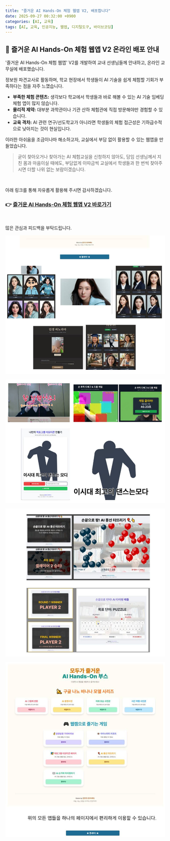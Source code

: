 ```yaml
---
title: "즐거운 AI Hands-On 체험 웹앱 V2, 배포합니다"
date: 2025-09-27 00:32:00 +0900
categories: [AI, 교육]
tags: [AI, 교육, 인공지능, 웹앱, 디지털도구, 바이브코딩]
---
```


## 🚀 즐거운 AI Hands-On 체험 웹앱 V2 온라인 배포 안내

'즐거운 AI Hands-On 체험 웹앱' V2를 개발하여 교내 선생님들께 안내하고, 온라인 교무실에 배포했습니다.

정보원 파견교사로 활동하며, 학교 현장에서 학생들이 AI 기술을 쉽게 체험할 기회가 부족하다는 점을 자주 느꼈습니다.

* **부족한 체험 콘텐츠:** 생각보다 학교에서 학생들과 바로 해볼 수 있는 AI 기술 임베딩 체험 앱이 많지 않습니다.
* **물리적 제약:** 대부분 과학관이나 기관 산하 체험관에 직접 방문해야만 경험할 수 있습니다.
* **교육 격차:** AI 관련 연구/선도학교가 아니라면 학생들의 체험 접근성은 기하급수적으로 낮아지는 것이 현실입니다.

이러한 아쉬움을 조금이나마 해소하고자, 교실에서 부담 없이 활용할 수 있는 웹앱을 만들었습니다.

> 굳이 찾아오거나 찾아가는 AI 체험교실을 신청하지 않아도,
> 담임 선생님께서 지친 몸과 마음이실 때에도,
> 부담없게 이따금씩 교실에서 학생들과 한 번씩 찾아주시면 더할 나위 없는 보람이겠습니다.

<br>

아래 링크를 통해 자유롭게 활용해 주시면 감사하겠습니다.

### 👉 [즐거운 AI Hands-On 체험 웹앱 V2 바로가기](https://ai-hands-on-booth-v2.netlify.app/)

<br>

많은 관심과 피드백을 부탁드립니다.

![장면](/assets/89.jpg)

![장면](/assets/90.jpg)

![장면](/assets/91.jpg)

![장면](/assets/92.jpg)
